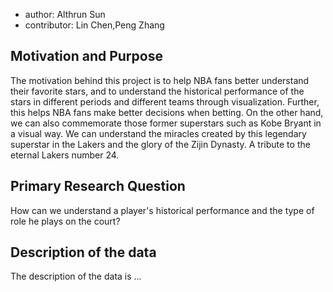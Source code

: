 
- author: Althrun Sun
- contributor: Lin Chen,Peng Zhang

## Motivation and Purpose


The motivation behind this project is to help NBA fans better understand their favorite stars, and to understand the historical performance of the stars in different periods and different teams through visualization. Further, this helps NBA fans make better decisions when betting. On the other hand, we can also commemorate those former superstars such as Kobe Bryant in a visual way. We can understand the miracles created by this legendary superstar in the Lakers and the glory of the Zijin Dynasty. A tribute to the eternal Lakers number 24.


## Primary Research Question


How can we understand a player's historical performance and the type of role he plays on the court?

## Description of the data


The description of the data is ...




